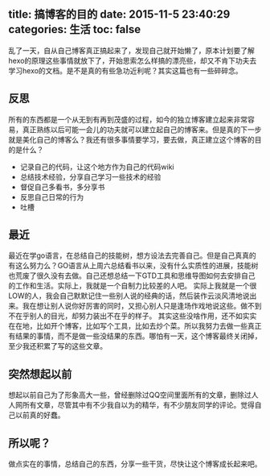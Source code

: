title: 搞博客的目的
date: 2015-11-5 23:40:29
categories: 生活
toc: false
---
乱了一天，自从自己博客真正搞起来了，发现自己就开始懒了，原本计划要了解hexo的原理这些事情就放下了，开始思索怎么样搞的漂亮些，却又不肯下功夫去学习hexo的文档。是不是真的有些急功近利呢？其实这篇也有一些碎碎念。
## 反思
所有的东西都是一个从无到有再到茂盛的过程，如今的独立博客建立起来非常容易，真正熟练以后可能一会儿的功夫就可以建立起自己的博客来。但是真的下一步就是美化自己的博客么？我还有很多事情要学习，要去做，真正建立这个博客的目的是什么？
- 记录自己的代码，让这个地方作为自己的代码wiki
- 总结技术经验，分享自己学习一些技术的经验
- 督促自己多看书，多分享书
- 反思自己日常的行为
- 吐槽

## 最近
最近在学go语言，在总结自己的技能树，想方设法去完善自己。但是自己真真的有这么努力么？GO语言从上周六总结看书以来，没有什么实质性的进展，技能树也荒废了很久没有去做。自己还想总结一下GTD工具和思维导图如何去安排自己的工作和生活。实际上，我就是一个自制力比较差的人吧。
实际上我就是一个很LOW的人，我会自己默默记住一些别人说的经典的话，然后装作云淡风清地说出来。我在想让别人说你好厉害的同时，又担心别人只是逢场作戏地说这些。做不到不在乎别人的目光，却努力装出不在乎的样子。
其实这些没啥作用，还不如实实在在地，比如开个博客，比如写个工具，比如去炒个菜。所以我努力去做一些真正有结果的事情，而不是做一些没结果的东西。哪怕有一天，这个博客最终关闭掉，至少我还积累了写的这些文章。

## 突然想起以前
想起以前自己为了形象高大一些，曾经删除过QQ空间里面所有的文章，删除过人人网所有文章，尽管其中有不少我自以为的精华，有不少朋友同学的评论。觉得自己以前真的好蠢。
## 所以呢？
做点实在的事情，总结自己的东西，分享一些干货，尽快让这个博客成长起来吧。